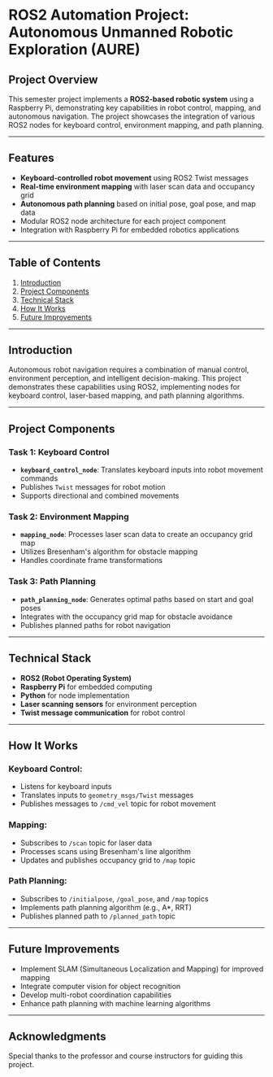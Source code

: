 # ROS2 Automation Project: Autonomous Unmanned Robotic Exploration (AURE)

## Project Overview
This semester project implements a **ROS2-based robotic system** using a Raspberry Pi, demonstrating key capabilities in robot control, mapping, and autonomous navigation. The project showcases the integration of various ROS2 nodes for keyboard control, environment mapping, and path planning.

---

## Features
- **Keyboard-controlled robot movement** using ROS2 Twist messages
- **Real-time environment mapping** with laser scan data and occupancy grid
- **Autonomous path planning** based on initial pose, goal pose, and map data
- Modular ROS2 node architecture for each project component
- Integration with Raspberry Pi for embedded robotics applications

---

## Table of Contents
1. [Introduction](#introduction)
2. [Project Components](#project-components)
3. [Technical Stack](#technical-stack)
4. [How It Works](#how-it-works)
5. [Future Improvements](#future-improvements)

---

## Introduction
Autonomous robot navigation requires a combination of manual control, environment perception, and intelligent decision-making. This project demonstrates these capabilities using ROS2, implementing nodes for keyboard control, laser-based mapping, and path planning algorithms.

---

## Project Components

### Task 1: Keyboard Control
- **`keyboard_control_node`**: Translates keyboard inputs into robot movement commands
- Publishes `Twist` messages for robot motion
- Supports directional and combined movements

### Task 2: Environment Mapping
- **`mapping_node`**: Processes laser scan data to create an occupancy grid map
- Utilizes Bresenham's algorithm for obstacle mapping
- Handles coordinate frame transformations

### Task 3: Path Planning
- **`path_planning_node`**: Generates optimal paths based on start and goal poses
- Integrates with the occupancy grid map for obstacle avoidance
- Publishes planned paths for robot navigation

---

## Technical Stack
- **ROS2 (Robot Operating System)**
- **Raspberry Pi** for embedded computing
- **Python** for node implementation
- **Laser scanning sensors** for environment perception
- **Twist message communication** for robot control

---

## How It Works

### Keyboard Control:
- Listens for keyboard inputs
- Translates inputs to `geometry_msgs/Twist` messages
- Publishes messages to `/cmd_vel` topic for robot movement

### Mapping:
- Subscribes to `/scan` topic for laser data
- Processes scans using Bresenham's line algorithm
- Updates and publishes occupancy grid to `/map` topic

### Path Planning:
- Subscribes to `/initialpose`, `/goal_pose`, and `/map` topics
- Implements path planning algorithm (e.g., A*, RRT)
- Publishes planned path to `/planned_path` topic

---

## Future Improvements
- Implement SLAM (Simultaneous Localization and Mapping) for improved mapping
- Integrate computer vision for object recognition
- Develop multi-robot coordination capabilities
- Enhance path planning with machine learning algorithms

---

## Acknowledgments

Special thanks to the professor and course instructors for guiding this project.
